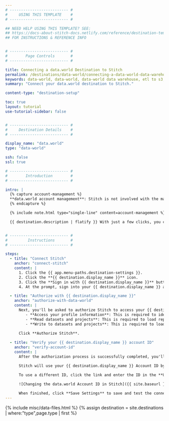 ```yaml
---
# -------------------------- #
#     USING THIS TEMPLATE    #
# -------------------------- #

## NEED HELP USING THIS TEMPLATE? SEE:
## https://docs-about-stitch-docs.netlify.com/reference/destination-templates/destination-setup/
## FOR INSTRUCTIONS & REFERENCE INFO


# -------------------------- #
#        Page Controls       #
# -------------------------- #

title: Connecting a data.world Destination to Stitch
permalink: /destinations/data-world/connecting-a-data-world-data-warehouse-to-stitch
keywords: data-world, data-world, data-world data warehouse, etl to s3, s3 etl, data-world etl, amazon s3
summary: "Connect your data.world destination to Stitch."

content-type: "destination-setup"

toc: true
layout: tutorial
use-tutorial-sidebar: false


# -------------------------- #
#     Destination Details    #
# -------------------------- #

display_name: "data.world"
type: "data-world"

ssh: false
ssl: true

# -------------------------- #
#        Introduction        #
# -------------------------- #

intro: |
  {% capture account-management %}
  **data.world account management**: Stitch is not involved with the management of {{ destination.display_name }} destinations. If you have billing questions or need help regarding your {{ destination.display_name }} destination, [reach out to {{ destination.display_name }}]({{ site.data.destinations.resource-links[destination.type]documentation }}){:target="new"}.
  {% endcapture %}

  {% include note.html type="single-line" content=account-management %}

  {{ destination.description | flatify }} With just a few clicks, you can connect your {{ destination.display_name }} account to Stitch and get the data flowing.


# -------------------------- #
#         Instructions       #
# -------------------------- #

steps:
  - title: "Connect Stitch"
    anchor: "connect-stitch"
    content: |
      1. Click the {{ app.menu-paths.destination-settings }}.
      2. Click the **{{ destination.display_name }}** icon.
      3. Click the **Sign in with {{ destination.display_name }}** button.
      4. At the prompt, sign into your {{ destination.display_name }} account.

  - title: "Authorize with {{ destination.display_name }}"
    anchor: "authorize-with-data-world"
    content: |
      Next, you'll be asked to authorize Stitch to access your {{ destination.display_name }} account. Stitch will request permission to perform the following:
         - **Access your profile information**: This is required to identify and connect to your account.
         - **Read datasets and projects**: This is required to load replicated data into your destination.
         - **Write to datasets and projects**: This is required to load replicated data into your destination.
      
      Click **Authorize Stitch**.

  - title: "Verify your {{ destination.display_name }} account ID"
    anchor: "verify-account-id"
    content: |
      After the authorization process is successfully completed, you'll be directed back to Stitch to verify your {{ destination.display_name }} account ID.

      Stitch will use your {{ destination.display_name }} Account ID by default, but you can use a different ID if desired. For example: For a user named `stitch-data-world`, Stitch would default to using `stitch-data-world` as the Account ID.

      To use a different ID, click the link and enter the ID in the **Use This Account ID** field:

      ![Changing the data.world Account ID in Stitch]({{ site.baseurl }}/images/destinations/data-world-s3-change-account-id.gif)
      
      When finished, click **Save Settings** to save and test the connection.
---
```

{% include misc/data-files.html %}
{% assign destination = site.destinations | where:"type",page.type | first %}
